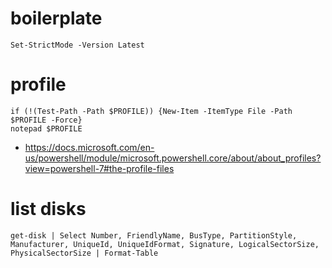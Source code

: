 # boilerplate

```
Set-StrictMode -Version Latest
```

# profile
```
if (!(Test-Path -Path $PROFILE)) {New-Item -ItemType File -Path $PROFILE -Force}
notepad $PROFILE
```
* https://docs.microsoft.com/en-us/powershell/module/microsoft.powershell.core/about/about_profiles?view=powershell-7#the-profile-files

# list disks
```
get-disk | Select Number, FriendlyName, BusType, PartitionStyle, Manufacturer, UniqueId, UniqueIdFormat, Signature, LogicalSectorSize, PhysicalSectorSize | Format-Table
```
